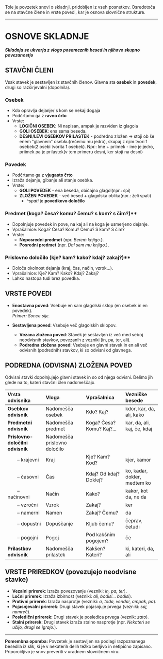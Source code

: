 Tole je povzetek snovi o skladnji, pridobljen iz vseh posnetkov. Osredotoča se na stavčne člene in vrste povedi, kar je osnova slovnične strukture.

---

# OSNOVE SKLADNJE
***Skladnja se ukvarja z vlogo posameznih besed in njihovo skupno povezanostjo***

## STAVČNI ČLENI
Vsak stavek je sestavljen iz stavčnih členov. Glavna sta **osebek** in **povedek**, drugi so razširjevalni (dopolnila).

### Osebek
- Kdo opravlja dejanje/ s kom se nekaj dogaja
- Podčrtamo ga z **ravno črto**
- Vrste:
	- **LOGIČNI OSEBEK**: Ni napisan, ampak je razviden iz glagola
    - **GOLI OSEBEK**: ena sama beseda.
    - **DESNI/LEVI OSEBKOV PRILASTEK** - podredno zložen -> stoji ob še enem "glavnem" osebku(rečemu mu jedro), skupaj z njim tvori 1 osebek(2 osebi tvorita 1 osebek). Npr.: Ime + priimek - ime je jedro, priimek pa je prilastek(v tem primeru desni, ker stoji na desni)

### Povedek
- Podčrtamo ga z **vjugasto črto**
- Izraža dejanje, gibanje ali stanje osebka.
- Vrste:
	- **GOLI POVEDEK** - ena beseda, običajno glagol(npr.: spi)
	- **ZLOŽEN POVEDEK** - več besed + glagolska oblika(npr.: želi spati)
		- ^*spati* je **povedkovo določilo**

### Predmet (koga? česa? komu? čemu? s kom? s čim?)**
- Dopolnjuje povedek in pove, na kaj ali na koga je usmerjeno dejanje.
- Vprašalnice: Koga? Česa? Komu? Čemu? S kom? S čim?
- Vrste:
	- **Neposredni predmet** (npr. *Berem knjigo.*).
	- **Posredni predmet** (npr. *Dal sem mu knjigo.*).

### Prislovno določilo (kje? kam? kako? kdaj? zakaj?)**
- Določa okolnost dejanja (kraj, čas, način, vzrok...).
- Vprašalnice: Kje? Kam? Kako? Kdaj? Zakaj?
- Lahko nastopa tudi brez povedka.

## VRSTE POVEDI

*   **Enostavna poved**: Vsebuje en sam glagolski sklop (en osebek in en povedek).  
    *Primer: Sonce sije.*

*   **Sestavljena poved**: Vsebuje več glagolskih sklopov.
    *   **Vezana zložena poved**: Stavek je sestavljen iz več med seboj neodvisnih stavkov, povezanih z vezniki (in, pa, ter, ali).
    *   **Podredna zložena poved**: Vsebuje en glavni stavek in en ali več odvisnih (podrednih) stavkov, ki so odvisni od glavnega.

## PODREDNA (ODVISNA) ZLOŽENA POVED

Odvisni stavki dopolnjujejo glavni stavek in so od njega odvisni. Delimo jih glede na to, kateri stavčni člen nadomeščajo.

| **Vrsta odvisnika** | **Vloga** | **Vprašalnica** | **Vezniške besede** |
| :--- | :--- | :--- | :--- |
| **Osebkov odvisnik** | Nadomešča osebek | Kdo? Kaj? | kdor, kar, da, ali, kako |
| **Predmetni odvisnik** | Nadomešča predmet | Koga? Česa? Komu? Kaj?... | kar, da, ali, kaj, če, kdaj |
| **Prislovno-določilni odvisnik** | Nadomešča prislovno določilo | | |
|   – krajevni | Kraj | Kje? Kam? Kod? | kjer, kamor |
|   – časovni | Čas | Kdaj? Od kdaj? Doklej? | ko, kadar, dokler, medtem ko |
|   – načinovni | Način | Kako? | kakor, kot da, ne da |
|   – vzročni | Vzrok | Zakaj? | ker |
|   – namerni | Namen | Zakaj? Čemu? | da |
|   – dopustni | Dopuščanje | Kljub čemu? | čeprav, četudi |
|   – pogojni | Pogoj | Pod kakšnim pogojem? | če |
| **Prilastkov odvisnik** | Nadomešča prilastek | Kakšen? Kateri? | ki, kateri, da, ali |

## VRSTE PRIREDKOV (povezujejo neodvisne stavke)

*   **Vezalni prirerek**: Izraža povezovanje (vezniki: *in, pa, ter*).
*   **Ločni prirerek**: Izraža izbirnost (vezniki: *ali, bodisi... bodisi*).
*   **Protivni prirerek**: Izraža nasprotje (vezniki: *a, toda, vendar, ampak, pa*).
*   **Pojasnjevalni prirerek**: Drugi stavek pojasnjuje prvega (vezniki: *saj, namreč*).
*   **Posledični prirerek**: Drugi stavek je posledica prvega (veznik: *zato*).
*   **Stalni prirerek**: Drugi stavek izraža stalno nasprotje (npr. *Nekateri se učijo, drugi se igrajo.*).

---
**Pomembna opomba:** Povzetek je sestavljen na podlagi razpoznanega besedila iz slik, ki je v nekaterih delih težko berljivo in netipično zapisano. Priporočljivo je snov preveriti v uradnem slovničnem viru.